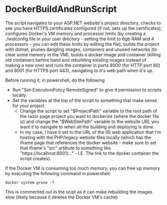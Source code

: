 # DockerBuildAndRunScript
The script navigates to your ASP.NET website's project directory, checks to see you have HTTPS certificates configured (if not, sets up the certificates), configures Docker's VM memory and processor limits (by creating a ./wslconfig file in your user drectory - setting the limit to 6gb RAM and 4 processors - you can edit these limits by editing the file), builds the project with dotnet, prunes dangling images, containers and unused networks (to clear some memory in the VM), builds a docker image and container (killing old containers before hand and rebuilding existing images instead of making a new one) and runs the container in ports 8000 (for HTTP port 80) and 8001 (for HTTPS port 443), navigating to it's web path when it's up.

Before running it, in powershell, do the following 
 - Run "Set-ExecutionPolicy RemoteSigned" to give it permission to scripts locally.
 - Set the variables at the top of the script to something that make sense for your project
   - Change the script to set "$ProjectPath" variable to the root path of the razor page project you want to dockerize (where the docker file is) and change the "$WebSitePath" variable to the website URL you want it to navigate to when all the building and deploying is done.
   - In my case, I have it set to the URL of the IIS web application that I'm hosting with the PHP/legacy website files locally (which has the iframe page that references the docker website - make sure to set that iframe's "src" artibute to something like "https://localhost:8001/..." - I.E. The link to the docker container the script creates).

If the Docker VM is consuming too much memory, you can free up memory by executing the following command in powershell:
```
docker system prune -f
```
This is commented out in the scipt as it can make rebuilding the images slow (likely because it deletes the Docker VM's cache)
